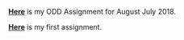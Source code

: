 
**[Here](Odd_Assignment.html)** is my ODD Assignment for August July 2018.


**[Here](BDA503_HW1.html)** is my first assignment. 

